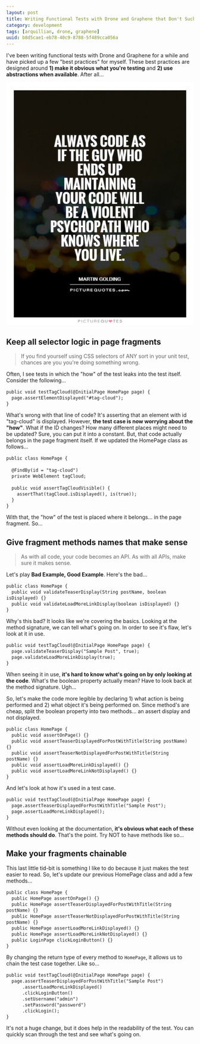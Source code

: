 ```yaml
---
layout: post
title: Writing Functional Tests with Drone and Graphene that Don't Suck
category: development
tags: [arquillian, drone, graphene]
uuid: b8d5cae1-eb78-40c9-8788-5f489cca056a
---
```


I've been writing functional tests with Drone and Graphene for a while and have picked up a few "best practices" for myself.  These best practices are designed around **1) make it obvious what you're testing** and **2) use abstractions when available**.  After all...

![Quote meme - Always code as if the guy who ends up maintaining your code will be a violent psychopath that knows where you live](/images/always-code-as-if-the-guy-who-ends-up-maintaining-your-code-will-be-a-violent-psychopath-who-knows-quote-1.jpg)

<!--more-->

## Keep all selector logic in page fragments

> If you find yourself using CSS selectors of ANY sort in your unit test, chances are you you're doing something wrong.

Often, I see tests in which the "how" of the test leaks into the test itself.  Consider the following...

<pre class="no-wrap"><code class="java">public void testTagCloud(@InitialPage HomePage page) {
  page.assertElementDisplayed("#tag-cloud");
}
</code></pre>

What's wrong with that line of code?  It's asserting that an element with id "tag-cloud" is displayed.  However, **the test case is now worrying about the "how"**.  What if the ID changes?  How many different places might need to be updated? Sure, you can put it into a constant.  But, that code actually belongs in the page fragment itself.  If we updated the HomePage class as follows...

<pre class="no-wrap"><code class="java">public class HomePage {
  
  @FindBy(id = "tag-cloud")
  private WebElement tagCloud;
  
  public void assertTagCloudVisible() {
    assertThat(tagCloud.isDisplayed(), is(true));
  }
}
</code></pre>

With that, the "how" of the test is placed where it belongs... in the page fragment.  So...





## Give fragment methods names that make sense

> As with all code, your code becomes an API. As with all APIs, make sure it makes sense.

Let's play **Bad Example, Good Example**.  Here's the bad...

<pre class="no-wrap"><code class="java">public class HomePage {
  public void validateTeaserDisplay(String postName, boolean isDisplayed) {}
  public void validateLoadMoreLinkDisplay(boolean isDisplayed) {}
}
</code></pre>

Why's this bad?  It looks like we're covering the basics.  Looking at the method signature, we can tell what's going on.  In order to see it's flaw, let's look at it in use.

<pre class="no-wrap"><code class="java">public void testTagCloud(@InitialPage HomePage page) {
  page.validateTeaserDisplay("Sample Post", true);
  page.validateLoadMoreLinkDisplay(true);
}
</code></pre>

When seeing it in use, **it's hard to know what's going on by only looking at the code**.  What's the boolean property actually mean?  Have to look back at the method signature.  Ugh...

So, let's make the code more legible by declaring 1) what action is being performed and 2) what object it's being performed on.  Since method's are cheap, split the boolean property into two methods... an assert display and not displayed.

<pre class="no-wrap"><code class="java">public class HomePage {
  public void assertOnPage() {}
  public void assertTeaserDisplayedForPostWithTitle(String postName) {}
  public void assertTeaserNotDisplayedForPostWithTitle(String postName) {}
  public void assertLoadMoreLinkDisplayed() {}
  public void assertLoadMoreLinkNotDisplayed() {}
}
</code></pre>

And let's look at how it's used in a test case.

<pre class="no-wrap"><code class="java">public void testTagCloud(@InitialPage HomePage page) {
  page.assertTeaserDisplayedForPostWithTitle("Sample Post");
  page.assertLoadMoreLinkDisplayed();
}
</code></pre>

Without even looking at the documentation, **it's obvious what each of these methods should do**.  That's the point.  Try NOT to have methods like so...





## Make your fragments chainable

This last little tid-bit is something I like to do because it just makes the test easier to read.  So, let's update our previous HomePage class and add a few methods...

<pre class="no-wrap"><code class="java">public class HomePage {
  public HomePage assertOnPage() {}
  public HomePage assertTeaserDisplayedForPostWithTitle(String postName) {}
  public HomePage assertTeaserNotDisplayedForPostWithTitle(String postName) {}
  public HomePage assertLoadMoreLinkDisplayed() {}
  public HomePage assertLoadMoreLinkNotDisplayed() {}
  public LoginPage clickLoginButton() {}
}
</code></pre>

By changing the return type of every method to ```HomePage```, it allows us to chain the test case together.  Like so...

<pre class="no-wrap"><code class="java">public void testTagCloud(@InitialPage HomePage page) {
  page.assertTeaserDisplayedForPostWithTitle("Sample Post")
      .assertLoadMoreLinkDisplayed()
      .clickLoginButton()
      .setUsername("admin")
      .setPassword("password")
      .clickLogin();
}
</code></pre>

It's not a huge change, but it does help in the readability of the test.  You can quickly scan through the test and see what's going on.
